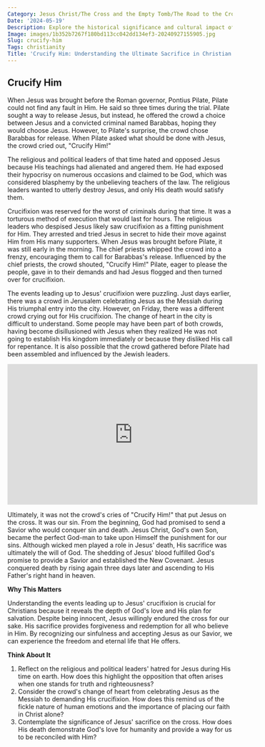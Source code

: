 ```yaml
---
Category: Jesus Christ/The Cross and the Empty Tomb/The Road to the Cross
Date: '2024-05-19'
Description: Explore the historical significance and cultural impact of the phrase "Crucify Him" in this compelling article. Delve into the origins and interpretations of this powerful statement.
Image: images/1b352b7267f180bd113cc042dd134ef3-20240927155905.jpg
Slug: crucify-him
Tags: christianity
Title: 'Crucify Him: Understanding the Ultimate Sacrifice in Christian Faith'
---
```


## Crucify Him

When Jesus was brought before the Roman governor, Pontius Pilate, Pilate could not find any fault in Him. He said so three times during the trial. Pilate sought a way to release Jesus, but instead, he offered the crowd a choice between Jesus and a convicted criminal named Barabbas, hoping they would choose Jesus. However, to Pilate's surprise, the crowd chose Barabbas for release. When Pilate asked what should be done with Jesus, the crowd cried out, "Crucify Him!"

The religious and political leaders of that time hated and opposed Jesus because His teachings had alienated and angered them. He had exposed their hypocrisy on numerous occasions and claimed to be God, which was considered blasphemy by the unbelieving teachers of the law. The religious leaders wanted to utterly destroy Jesus, and only His death would satisfy them.

Crucifixion was reserved for the worst of criminals during that time. It was a torturous method of execution that would last for hours. The religious leaders who despised Jesus likely saw crucifixion as a fitting punishment for Him. They arrested and tried Jesus in secret to hide their move against Him from His many supporters. When Jesus was brought before Pilate, it was still early in the morning. The chief priests whipped the crowd into a frenzy, encouraging them to call for Barabbas's release. Influenced by the chief priests, the crowd shouted, "Crucify Him!" Pilate, eager to please the people, gave in to their demands and had Jesus flogged and then turned over for crucifixion.

The events leading up to Jesus' crucifixion were puzzling. Just days earlier, there was a crowd in Jerusalem celebrating Jesus as the Messiah during His triumphal entry into the city. However, on Friday, there was a different crowd crying out for His crucifixion. The change of heart in the city is difficult to understand. Some people may have been part of both crowds, having become disillusioned with Jesus when they realized He was not going to establish His kingdom immediately or because they disliked His call for repentance. It is also possible that the crowd gathered before Pilate had been assembled and influenced by the Jewish leaders.


<iframe width="560" height="315" src="https://www.youtube.com/embed/06GaBm-Kd6I" frameborder="0" allow="autoplay; encrypted-media" allowfullscreen></iframe>


Ultimately, it was not the crowd's cries of "Crucify Him!" that put Jesus on the cross. It was our sin. From the beginning, God had promised to send a Savior who would conquer sin and death. Jesus Christ, God's own Son, became the perfect God-man to take upon Himself the punishment for our sins. Although wicked men played a role in Jesus' death, His sacrifice was ultimately the will of God. The shedding of Jesus' blood fulfilled God's promise to provide a Savior and established the New Covenant. Jesus conquered death by rising again three days later and ascending to His Father's right hand in heaven.

**Why This Matters**

Understanding the events leading up to Jesus' crucifixion is crucial for Christians because it reveals the depth of God's love and His plan for salvation. Despite being innocent, Jesus willingly endured the cross for our sake. His sacrifice provides forgiveness and redemption for all who believe in Him. By recognizing our sinfulness and accepting Jesus as our Savior, we can experience the freedom and eternal life that He offers.

**Think About It**

1. Reflect on the religious and political leaders' hatred for Jesus during His time on earth. How does this highlight the opposition that often arises when one stands for truth and righteousness?
2. Consider the crowd's change of heart from celebrating Jesus as the Messiah to demanding His crucifixion. How does this remind us of the fickle nature of human emotions and the importance of placing our faith in Christ alone?
3. Contemplate the significance of Jesus' sacrifice on the cross. How does His death demonstrate God's love for humanity and provide a way for us to be reconciled with Him?